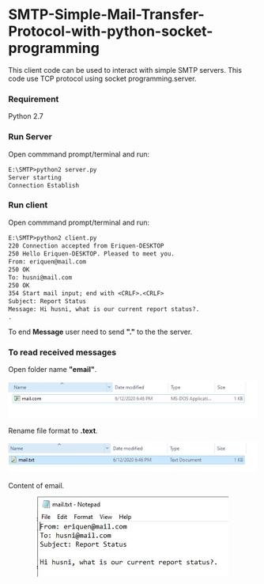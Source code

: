 # SMTP-Simple-Mail-Transfer-Protocol-with-python-socket-programming
This client code can be used to interact with simple SMTP servers. This code use TCP protocol using socket programming.server.

### Requirement 
Python 2.7<br>

### Run Server
Open commmand prompt/terminal  and run:

```
E:\SMTP>python2 server.py
Server starting
Connection Establish
```

### Run client
Open commmand prompt/terminal  and run:

```
E:\SMTP>python2 client.py
220 Connection accepted from Eriquen-DESKTOP
250 Hello Eriquen-DESKTOP. Pleased to meet you.
From: eriquen@mail.com
250 OK
To: husni@mail.com
250 OK
354 Start mail input; end with <CRLF>.<CRLF>
Subject: Report Status
Message: Hi husni, what is our current report status?.
.
```

To end **Message** user need to send **"."** to the the server.

### To read received messages
Open folder name **"email"**.

<div style="text-align:center"><img src="/images/file.JPG" /></div>

Rename file format to **.text**.

<div style="text-align:center"><img src="/images/rename.JPG" /></div>

Content of email.

<div style="text-align:center"><img src="/images/content.JPG" /></div>

